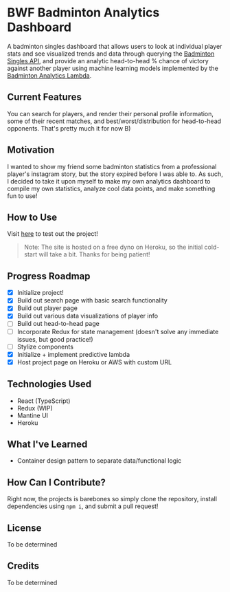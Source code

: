 # BWF Badminton Analytics Dashboard
A badminton singles dashboard that allows users to look at individual player stats and see visualized trends and data through querying the [Badminton Singles API](https://api.badminton-api.com), and provide an analytic head-to-head % chance of victory against another player using machine learning models implemented by the [Badminton Analytics Lambda](https://github.com/oscarlaaaa/badminton-analytics-predictor).

## Current Features
You can search for players, and render their personal profile information, some of their recent matches, and best/worst/distribution for head-to-head opponents. That's pretty much it for now B)

## Motivation
I wanted to show my friend some badminton statistics from a professional player's instagram story, but the story expired before I was able to. As such, I decided to take it upon myself to make my own analytics dashboard to compile my own statistics, analyze cool data points, and make something fun to use!

## How to Use
Visit [here](http://analytics.badminton-api.com) to test out the project!
>Note: The site is hosted on a free dyno on Heroku, so the initial cold-start will take a bit. Thanks for being patient!

## Progress Roadmap
- [x] Initialize project!
- [x] Build out search page with basic search functionality
- [x] Build out player page
- [x] Build out various data visualizations of player info
- [ ] Build out head-to-head page
- [ ] Incorporate Redux for state management (doesn't solve any immediate issues, but good practice!)
- [ ] Stylize components
- [X] Initialize + implement predictive lambda
- [x] Host project page on Heroku or AWS with custom URL

## Technologies Used
* React (TypeScript)
* Redux (WIP)
* Mantine UI
* Heroku

## What I've Learned
- Container design pattern to separate data/functional logic

## How Can I Contribute?
Right now, the projects is barebones so simply clone the repository, install dependencies using ```npm i```, and submit a pull request!

## License
To be determined

## Credits
To be determined